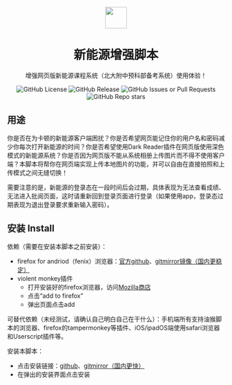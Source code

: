 <p align="center">
    <img width="50px" style="padding: 0 10px;"src="https://raw.gitmirror.com/NewSunH/bdfz-xny-enhance/main/icon.png">
    <h1 align="center">新能源增强脚本</h1>
</p>


<p align="center">
    增强网页版新能源课程系统（北大附中预科部备考系统）使用体验！
</p>

<div align="center">
    <img alt="GitHub License" src="https://img.shields.io/github/license/newsunh/bdfz-xny-enhance">
    <img alt="GitHub Release" src="https://img.shields.io/github/v/release/newsunh/bdfz-xny-enhance">
    <img alt="GitHub Issues or Pull Requests" src="https://img.shields.io/github/issues/newsunh/bdfz-xny-enhance">
    <img alt="GitHub Repo stars" src="https://img.shields.io/github/stars/newsunh/bdfz-xny-enhance?style=social">
</div>

## 用途

你是否在为卡顿的新能源客户端困扰？你是否希望网页能记住你的用户名和密码减少你每次打开新能源的时间？你是否希望使用Dark Reader插件在网页版使用深色模式的新能源系统？你是否因为网页版不能从系统相册上传图片而不得不使用客户端？本脚本将帮你在网页端实现上传本地图片的功能，并可以自由在直接拍照和上传模式之间无缝切换！

需要注意的是，新能源的登录态在一段时间后会过期，具体表现为无法查看成绩、无法进入批阅页面，这时请重新回到登录页面进行登录（如果使用app，登录态过期表现为退出登录要求重新输入密码）。

## 安装 Install

依赖（需要在安装本脚本之前安装）：

- firefox for andriod（fenix）浏览器：[官方github](https://github.com/mozilla-mobile/firefox-android/releases/download/fenix-v125.3.0/fenix-125.3.0-arm64-v8a.apk)、[gitmirror镜像（国内更稳定）](https://hub.gitmirror.com/https://github.com/mozilla-mobile/firefox-android/releases/download/fenix-v125.3.0/fenix-125.3.0-arm64-v8a.apk)
- violent monkey插件
  - 打开安装好的firefox浏览器，访问[Mozilla商店](https://addons.mozilla.org/en-US/firefox/addon/violentmonkey/)
  - 点击“add to firefox”
  - 弹出页面点击add

可替代依赖（未经测试，请确认自己明白自己在干什么）：手机端所有支持油猴脚本的浏览器、firefox的tampermonkey等插件、iOS/ipadOS端使用safari浏览器和Userscript插件等。

安装本脚本：

- 点击安装链接：[github](https://raw.githubusercontent.com/NewSunH/bdfz-xny-enhance/stable/xny-enhance.user.js)、[gitmirror（国内更快）](https://raw.gitmirror.com/NewSunH/bdfz-xny-enhance/stable/xny-enhance.user.js)
- 在弹出的安装界面点击安装

